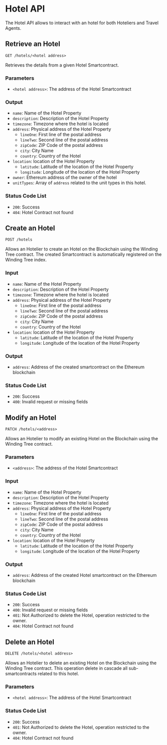 # Hotel API

The Hotel API allows to interact with an hotel for both Hoteliers and Travel Agents.

## Retrieve an Hotel

`GET /hotels/<hotel address>`

Retrieves the details from a given Hotel Smartcontract.

### Parameters

* `<hotel address>`: The address of the Hotel Smartcontract

### Output

* `name`: Name of the Hotel Property 
* `description`: Description of the Hotel Property
* `timezone`: Timezone where the hotel is located
* `address`: Physical address of the Hotel Property
  * `lineOne`: First line of the postal address
  * `lineTwo`: Second line of the postal address
  * `zipCode`: ZIP Code of the postal address
  * `city`: City Name
  * `country`: Country of the Hotel
* `location`: location of the Hotel Property
  * `latitude`: Latitude of the location of the Hotel Property
  * `longitude`: Longitude of the location of the Hotel Property
* `owner`: Ethereum address of the owner of the hotel
* `unitTypes`: Array of `address` related to the unit types in this hotel.

### Status Code List

* `200`: Success
* `404`: Hotel Contract not found

## Create an Hotel

`POST /hotels`

Allows an Hotelier to create an Hotel on the Blockchain using the Winding Tree contract. The created Smartcontract is automatically registered on the Winding Tree index.

### Input

* `name`: Name of the Hotel Property
* `description`: Description of the Hotel Property
* `timezone`: Timezone where the hotel is located
* `address`: Physical address of the Hotel Property
  * `lineOne`: First line of the postal address
  * `lineTwo`: Second line of the postal address
  * `zipCode`: ZIP Code of the postal address
  * `city`: City Name
  * `country`: Country of the Hotel
* `location`: location of the Hotel Property
  * `latitude`: Latitude of the location of the Hotel Property
  * `longitude`: Longitude of the location of the Hotel Property

### Output

* `address`: Address of the created smartcontract on the Ethereum blockchain

### Status Code List

* `200`: Success
* `400`: Invalid request or missing fields

## Modify an Hotel

`PATCH /hotels/<address>`

Allows an Hotelier to modify an existing Hotel on the Blockchain using the Winding Tree contract.

### Parameters

* `<address>`: The address of the Hotel Smartcontract

### Input

* `name`: Name of the Hotel Property
* `description`: Description of the Hotel Property
* `timezone`: Timezone where the hotel is located
* `address`: Physical address of the Hotel Property
  * `lineOne`: First line of the postal address
  * `lineTwo`: Second line of the postal address
  * `zipCode`: ZIP Code of the postal address
  * `city`: City Name
  * `country`: Country of the Hotel
* `location`: location of the Hotel Property
  * `latitude`: Latitude of the location of the Hotel Property
  * `longitude`: Longitude of the location of the Hotel Property

### Output

* `address`: Address of the created Hotel smartcontract on the Ethereum blockchain

### Status Code List

* `200`: Success
* `400`: Invalid request or missing fields
* `401`: Not Authorized to delete the Hotel, operation restricted to the owner.
* `404`: Hotel Contract not found

## Delete an Hotel

`DELETE /hotels/<hotel address>`

Allows an Hotelier to delete an existing Hotel on the Blockchain using the Winding Tree contract. This operation delete in cascade all sub-smartcontracts related to this hotel.

### Parameters

* `<hotel address>`: The address of the Hotel Smartcontract

### Status Code List

* `200`: Success
* `401`: Not Authorized to delete the Hotel, operation restricted to the owner.
* `404`: Hotel Contract not found